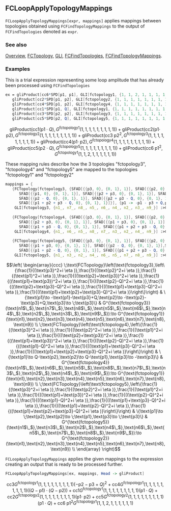 ## FCLoopApplyTopologyMappings

`FCLoopApplyTopologyMappings[expr, mappings]` applies mappings between topologies obtained using `FCFindTopologyMappings` to the output of `FCFindTopologies` denoted as `expr`.

### See also

[Overview](Extra/FeynCalc.md), [FCTopology](FCTopology.md), [GLI](GLI.md), [FCFindTopologies](FCFindTopologies.md), [FCFindTopologyMappings](FCFindTopologyMappings.md).

### Examples

This is a trial expression representing some loop amplitude that has already been processed using `FCFindTopologies`

```mathematica
ex = gliProduct[cc6*SPD[p1, p1], GLI[fctopology1, {1, 1, 2, 1, 1, 1, 1, 1, 1}]] + 
   gliProduct[cc2*SPD[p1, p2], GLI[fctopology2, {1, 1, 1, 1, 1, 1, 1, 1, 1}]] + 
   gliProduct[cc4*SPD[p1, p2], GLI[fctopology4, {1, 1, 1, 1, 1, 1, 1, 1, 1}]] + 
   gliProduct[cc1*SPD[p1, Q], GLI[fctopology1, {1, 1, 1, 1, 1, 1, 1, 1, 1}]] + 
   gliProduct[cc3*SPD[p2, p2], GLI[fctopology3, {1, 1, 1, 1, 1, 1, 1, 1, 1}]] + 
   gliProduct[cc5*SPD[p2, Q], GLI[fctopology5, {1, 1, 1, 1, 1, 1, 1, 1, 1}]]
```

$$\text{gliProduct}\left(\text{cc1} (\text{p1}\cdot Q),G^{\text{fctopology1}}(1,1,1,1,1,1,1,1,1)\right)+\text{gliProduct}\left(\text{cc2} (\text{p1}\cdot \;\text{p2}),G^{\text{fctopology2}}(1,1,1,1,1,1,1,1,1)\right)+\text{gliProduct}\left(\text{cc3} \;\text{p2}^2,G^{\text{fctopology3}}(1,1,1,1,1,1,1,1,1)\right)+\text{gliProduct}\left(\text{cc4} (\text{p1}\cdot \;\text{p2}),G^{\text{fctopology4}}(1,1,1,1,1,1,1,1,1)\right)+\text{gliProduct}\left(\text{cc5} (\text{p2}\cdot Q),G^{\text{fctopology5}}(1,1,1,1,1,1,1,1,1)\right)+\text{gliProduct}\left(\text{cc6} \;\text{p1}^2,G^{\text{fctopology1}}(1,1,2,1,1,1,1,1,1)\right)$$

These mapping rules describe how the 3 topologies "fctopology3", "fctopology4" and "fctopology5" are mapped to the topologies "fctopology1" and "fctopology2"

```mathematica
mappings = {
   {FCTopology[fctopology3, {SFAD[{{p3, 0}, {0, 1}, 1}], SFAD[{{p2, 0}, {0, 1}, 1}], 
      SFAD[{{p1, 0}, {0, 1}, 1}], SFAD[{{p2 + p3, 0}, {0, 1}, 1}], SFAD[{{p1 + p3, 0}, {0, 1}, 1}], 
      SFAD[{{p2 - Q, 0}, {0, 1}, 1}], SFAD[{{p2 + p3 - Q, 0}, {0, 1}, 1}], SFAD[{{p1 + p3 - Q, 0}, {0, 1}, 1}], 
      SFAD[{{p1 + p2 + p3 - Q, 0}, {0, 1}, 1}]}], {p1 -> -p1 - p3 + Q,p2 -> -p2 - p3 + Q, p3 -> p3}, 
    GLI[fctopology3, {n1_, n7_, n8_, n5_, n6_, n4_, n2_, n3_, n9_}] :>GLI[fctopology1, {n1, n2, n3, n4, n5, n6, n7, n8, n9}]}, 
   
   {FCTopology[fctopology4, {SFAD[{{p3, 0}, {0, 1}, 1}], SFAD[{{p2, 0}, {0, 1}, 1}], SFAD[{{p1, 0}, {0, 1}, 1}], 
      SFAD[{{p2 + p3, 0}, {0, 1}, 1}], SFAD[{{p1 + p3, 0}, {0, 1}, 1}], SFAD[{{p2 - Q, 0}, {0, 1}, 1}], SFAD[{{p1 - Q, 0}, {0, 1}, 1}], 
      SFAD[{{p1 + p3 - Q, 0}, {0, 1}, 1}], SFAD[{{p1 + p2 + p3 - Q, 0}, {0, 1}, 1}]}], {p1 -> -p2 + Q, p2 -> -p1 + Q, p3 -> -p3}, 
    GLI[fctopology4, {n1_, n6_, n5_, n8_, n7_, n3_, n2_, n4_, n9_}] :>GLI[fctopology1, {n1, n2, n3, n4, n5, n6, n7, n8, n9}]}, 
   
   {FCTopology[fctopology5, {SFAD[{{p3, 0}, {0, 1}, 1}], SFAD[{{p2, 0}, {0, 1}, 1}], SFAD[{{p1, 0}, {0, 1}, 1}], 
      SFAD[{{p1 + p3, 0}, {0, 1}, 1}], SFAD[{{p2 - Q, 0}, {0, 1}, 1}],SFAD[{{p1 - Q, 0}, {0, 1}, 1}], SFAD[{{p1 + p3 - Q, 0}, {0, 1}, 1}], 
      SFAD[{{p1 + p2 - Q, 0}, {0, 1}, 1}], SFAD[{{p1 + p2 + p3 - Q, 0}, {0, 1}, 1}]}], {p1 -> p2, p2 -> p1, p3 -> p3}, 
    GLI[fctopology5, {n1_, n3_, n2_, n4_, n6_, n5_, n7_, n8_, n9_}] :>GLI[fctopology2, {n1, n2, n3, n4, n5, n6, n7, n8, n9}]}}
```

$$\left(
\begin{array}{ccc}
 \;\text{FCTopology}\left(\text{fctopology3},\left\{\frac{1}{(\text{p3}^2+i \eta )},\frac{1}{(\text{p2}^2+i \eta )},\frac{1}{(\text{p1}^2+i \eta )},\frac{1}{((\text{p2}+\text{p3})^2+i \eta )},\frac{1}{((\text{p1}+\text{p3})^2+i \eta )},\frac{1}{((\text{p2}-Q)^2+i \eta )},\frac{1}{((\text{p2}+\text{p3}-Q)^2+i \eta )},\frac{1}{((\text{p1}+\text{p3}-Q)^2+i \eta )},\frac{1}{((\text{p1}+\text{p2}+\text{p3}-Q)^2+i \eta )}\right\}\right) & \{\text{p1}\to -\text{p1}-\text{p3}+Q,\text{p2}\to -\text{p2}-\text{p3}+Q,\text{p3}\to \;\text{p3}\} & G^{\text{fctopology3}}(\text{n1$\_$},\text{n7$\_$},\text{n8$\_$},\text{n5$\_$},\text{n6$\_$},\text{n4$\_$},\text{n2$\_$},\text{n3$\_$},\text{n9$\_$}):\to G^{\text{fctopology1}}(\text{n1},\text{n2},\text{n3},\text{n4},\text{n5},\text{n6},\text{n7},\text{n8},\text{n9}) \\
 \;\text{FCTopology}\left(\text{fctopology4},\left\{\frac{1}{(\text{p3}^2+i \eta )},\frac{1}{(\text{p2}^2+i \eta )},\frac{1}{(\text{p1}^2+i \eta )},\frac{1}{((\text{p2}+\text{p3})^2+i \eta )},\frac{1}{((\text{p1}+\text{p3})^2+i \eta )},\frac{1}{((\text{p2}-Q)^2+i \eta )},\frac{1}{((\text{p1}-Q)^2+i \eta )},\frac{1}{((\text{p1}+\text{p3}-Q)^2+i \eta )},\frac{1}{((\text{p1}+\text{p2}+\text{p3}-Q)^2+i \eta )}\right\}\right) & \{\text{p1}\to Q-\text{p2},\text{p2}\to Q-\text{p1},\text{p3}\to -\text{p3}\} & G^{\text{fctopology4}}(\text{n1$\_$},\text{n6$\_$},\text{n5$\_$},\text{n8$\_$},\text{n7$\_$},\text{n3$\_$},\text{n2$\_$},\text{n4$\_$},\text{n9$\_$}):\to G^{\text{fctopology1}}(\text{n1},\text{n2},\text{n3},\text{n4},\text{n5},\text{n6},\text{n7},\text{n8},\text{n9}) \\
 \;\text{FCTopology}\left(\text{fctopology5},\left\{\frac{1}{(\text{p3}^2+i \eta )},\frac{1}{(\text{p2}^2+i \eta )},\frac{1}{(\text{p1}^2+i \eta )},\frac{1}{((\text{p1}+\text{p3})^2+i \eta )},\frac{1}{((\text{p2}-Q)^2+i \eta )},\frac{1}{((\text{p1}-Q)^2+i \eta )},\frac{1}{((\text{p1}+\text{p3}-Q)^2+i \eta )},\frac{1}{((\text{p1}+\text{p2}-Q)^2+i \eta )},\frac{1}{((\text{p1}+\text{p2}+\text{p3}-Q)^2+i \eta )}\right\}\right) & \{\text{p1}\to \;\text{p2},\text{p2}\to \;\text{p1},\text{p3}\to \;\text{p3}\} & G^{\text{fctopology5}}(\text{n1$\_$},\text{n3$\_$},\text{n2$\_$},\text{n4$\_$},\text{n6$\_$},\text{n5$\_$},\text{n7$\_$},\text{n8$\_$},\text{n9$\_$}):\to G^{\text{fctopology2}}(\text{n1},\text{n2},\text{n3},\text{n4},\text{n5},\text{n6},\text{n7},\text{n8},\text{n9}) \\
\end{array}
\right)$$

`FCLoopApplyTopologyMappings`  applies the given mappings to the expression creating an output that is ready to be processed further.

```mathematica
FCLoopApplyTopologyMappings[ex, mappings, Head -> gliProduct]
```

$$\text{cc3} G^{\text{fctopology1}}(1,1,1,1,1,1,1,1,1) (-\text{p2}-\text{p3}+Q)^2+\text{cc4} G^{\text{fctopology1}}(1,1,1,1,1,1,1,1,1) ((Q-\text{p1})\cdot (Q-\text{p2}))+\text{cc1} G^{\text{fctopology1}}(1,1,1,1,1,1,1,1,1) (\text{p1}\cdot Q)+\text{cc2} G^{\text{fctopology2}}(1,1,1,1,1,1,1,1,1) (\text{p1}\cdot \;\text{p2})+\text{cc5} G^{\text{fctopology2}}(1,1,1,1,1,1,1,1,1) (\text{p1}\cdot Q)+\text{cc6} \;\text{p1}^2 G^{\text{fctopology1}}(1,1,2,1,1,1,1,1,1)$$
